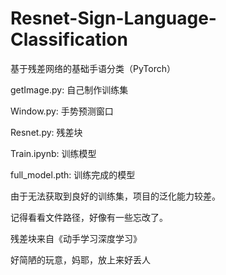 # Resnet-Sign-Language-Classification
基于残差网络的基础手语分类（PyTorch）

getImage.py: 自己制作训练集

Window.py: 手势预测窗口

Resnet.py: 残差块

Train.ipynb: 训练模型

full_model.pth: 训练完成的模型


由于无法获取到良好的训练集，项目的泛化能力较差。

记得看看文件路径，好像有一些忘改了。

残差块来自《动手学习深度学习》

好简陋的玩意，妈耶，放上来好丢人
